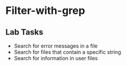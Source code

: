 # Filter-with-grep

## Lab Tasks
<ul>
  <li>Search for error messages in a file</li>
  <li>Search for files that contain a specific string</li>
  <li>Search for information in user files</li>
</ul>

<br><br>
